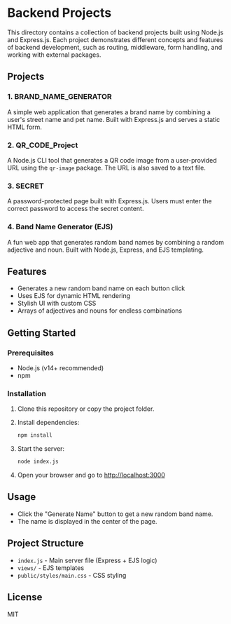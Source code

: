 # Backend Projects

This directory contains a collection of backend projects built using Node.js and Express.js. Each project demonstrates different concepts and features of backend development, such as routing, middleware, form handling, and working with external packages.

## Projects

### 1. BRAND_NAME_GENERATOR

A simple web application that generates a brand name by combining a user's street name and pet name. Built with Express.js and serves a static HTML form.

### 2. QR_CODE_Project

A Node.js CLI tool that generates a QR code image from a user-provided URL using the `qr-image` package. The URL is also saved to a text file.

### 3. SECRET

A password-protected page built with Express.js. Users must enter the correct password to access the secret content.

### 4. Band Name Generator (EJS)

A fun web app that generates random band names by combining a random adjective and noun. Built with Node.js, Express, and EJS templating.

## Features

- Generates a new random band name on each button click
- Uses EJS for dynamic HTML rendering
- Stylish UI with custom CSS
- Arrays of adjectives and nouns for endless combinations

## Getting Started

### Prerequisites

- Node.js (v14+ recommended)
- npm

### Installation

1. Clone this repository or copy the project folder.
2. Install dependencies:

   ```sh
   npm install
   ```

3. Start the server:

   ```sh
   node index.js
   ```

4. Open your browser and go to [http://localhost:3000](http://localhost:3000)

## Usage

- Click the "Generate Name" button to get a new random band name.
- The name is displayed in the center of the page.

## Project Structure

- `index.js` - Main server file (Express + EJS logic)
- `views/` - EJS templates
- `public/styles/main.css` - CSS styling

## License

MIT
